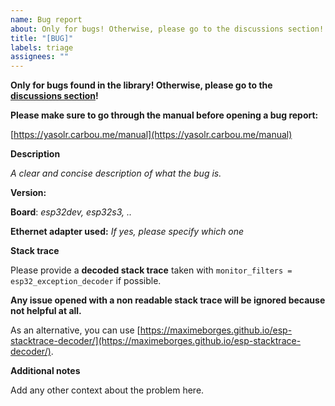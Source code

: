 ```yaml
---
name: Bug report
about: Only for bugs! Otherwise, please go to the discussions section!
title: "[BUG]"
labels: triage
assignees: ""
---
```


**Only for bugs found in the library! Otherwise, please go to the [discussions section](https://github.com/mathieucarbou/YaSolR/discussions)!**

**Please make sure to go through the manual before opening a bug report:**

[https://yasolr.carbou.me/manual](https://yasolr.carbou.me/manual)

**Description**

_A clear and concise description of what the bug is._

**Version:**

**Board**: _esp32dev, esp32s3, .._

**Ethernet adapter used:** _If yes, please specify which one_

**Stack trace**

Please provide a **decoded stack trace** taken with `monitor_filters = esp32_exception_decoder` if possible.

**Any issue opened with a non readable stack trace will be ignored because not helpful at all.**

As an alternative, you can use [https://maximeborges.github.io/esp-stacktrace-decoder/](https://maximeborges.github.io/esp-stacktrace-decoder/).

**Additional notes**

Add any other context about the problem here.
